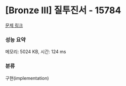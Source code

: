 # [Bronze III] 질투진서 - 15784 

[문제 링크](https://www.acmicpc.net/problem/15784) 

### 성능 요약

메모리: 5024 KB, 시간: 124 ms

### 분류

구현(implementation)

